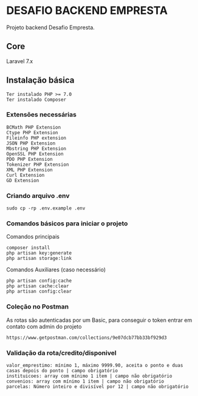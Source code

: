 # DESAFIO BACKEND EMPRESTA

Projeto backend Desafio Empresta. 

## Core
Laravel 7.x

## Instalação básica

```
Ter instalado PHP >= 7.0
Ter instalado Composer
```

### Extensões necessárias

```
BCMath PHP Extension
Ctype PHP Extension
Fileinfo PHP extension
JSON PHP Extension
Mbstring PHP Extension
OpenSSL PHP Extension
PDO PHP Extension
Tokenizer PHP Extension
XML PHP Extension
Curl Extension
GD Extension
```

### Criando arquivo .env

```
sudo cp -rp .env.example .env
```

### Comandos básicos para iniciar o projeto

Comandos principais

```
composer install
php artisan key:generate
php artisan storage:link
```

Comandos Auxiliares (caso necessário)
```
php artisan config:cache
php artisan cache:clear
php artisan config:clear
```

### Coleção no Postman

As rotas são autenticadas por um Basic, para conseguir o token entrar em contato com admin do projeto

```
https://www.getpostman.com/collections/9e07dcb77bb33bf929d3
```

### Validação da rota/credito/disponivel

```
valor_emprestimo: mínimo 1, máximo 9999.90, aceita o ponto e duas casas depois do ponto | campo obrigatório
instituicoes: array com mínimo 1 item | campo não obrigatório
convenios: array com mínimo 1 item | campo não obrigatório
parcelas: Número inteiro e divisível por 12 | campo não obrigatório
```


